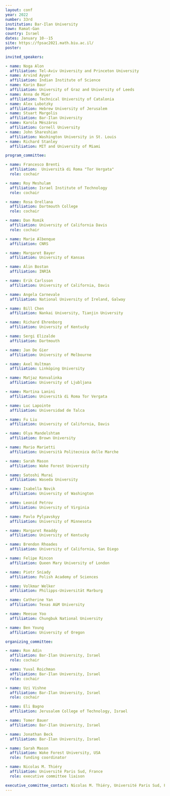 ```yaml
---
layout: conf
year: 2022
number: 33rd
institution: Bar-Ilan University
town: Ramat-Gan
country: Israel
dates: January 10--15
site: https://fpsac2021.math.biu.ac.il/
poster: 

invited_speakers:

- name: Noga Alon
  affiliation: Tel-Aviv University and Princeton University
- name: Arvind Ayyer
  affiliation: Indian Institute of Science
- name: Karin Baur
  affiliation: University of Graz and University of Leeds
- name: Anna de Mier
  affiliation: Technical University of Catalonia
- name: Alex Lubotzky
  affiliation: Hebrew University of Jerusalem
- name: Stuart Margolis
  affiliation: Bar-Ilan University
- name: Karola Mészáros
  affiliation: Cornell University
- name: John Shareshian
  affiliation: Washington University in St. Louis
- name: Richard Stanley
  affiliation: MIT and University of Miami 

program_committee:

- name: Francesco Brenti
  affiliation:  Università di Roma "Tor Vergata"
  role: cochair

- name: Roy Meshulam
  affiliation: Israel Institute of Technology
  role: cochair

- name: Rosa Orellana
  affiliation: Dartmouth College
  role: cochair

- name: Dan Romik
  affiliation: University of California Davis
  role: cochair

- name: Marie Albenque
  affiliation: CNRS

- name: Margaret Bayer
  affiliation: University of Kansas

- name: Alin Bostan
  affiliation: INRIA

- name: Erik Carlsson
  affiliation: University of California, Davis

- name: Angela Carnevale
  affiliation: National University of Ireland, Galway

- name: Bill Chen
  affiliation: Nankai University, Tianjin University

- name: Richard Ehrenborg
  affiliation: University of Kentucky

- name: Sergi Elizalde
  affiliation: Dartmouth

- name: Jan De Gier
  affiliation: University of Melbourne

- name: Axel Hultman
  affiliation: Linköping University

- name: Matjaz Konvalinka
  affiliation: University of Ljubljana

- name: Martina Lanini
  affiliation: Università di Roma Tor Vergata

- name: Luc Lapointe
  affiliation: Universidad de Talca

- name: Fu Liu
  affiliation: University of California, Davis

- name: Olya Mandelshtam
  affiliation: Brown University

- name: Mario Marietti
  affiliation: Università Politecnica delle Marche

- name: Sarah Mason
  affiliation: Wake Forest University

- name: Satoshi Murai
  affiliation: Waseda University

- name: Isabella Novik
  affiliation: University of Washington

- name: Leonid Petrov
  affiliation: University of Virginia

- name: Pavlo Pylyavskyy
  affiliation: University of Minnesota

- name: Margaret Readdy
  affiliation: University of Kentucky

- name: Brendon Rhoades
  affiliation: University of California, San Diego

- name: Felipe Rincon
  affiliation: Queen Mary University of London

- name: Piotr Sniady
  affiliation: Polish Academy of Sciences

- name: Volkmar Welker
  affiliation: Philipps-Universität Marburg

- name: Catherine Yan
  affiliation: Texas A&M University

- name: Meesue Yoo
  affiliation: Chungbuk National University

- name: Ben Young
  affiliation: University of Oregon

organizing_committee:

- name: Ron Adin
  affiliation: Bar-Ilan University, Israel
  role: cochair

- name: Yuval Roichman
  affiliation: Bar-Ilan University, Israel
  role: cochair

- name: Uzi Vishne
  affiliation: Bar-Ilan University, Israel
  role: cochair

- name: Eli Bagno
  affiliation: Jerusalem College of Technology, Israel

- name: Tomer Bauer
  affiliation: Bar-Ilan University, Israel

- name: Jonathan Beck
  affiliation: Bar-Ilan University, Israel

- name: Sarah Mason
  affiliation: Wake Forest University, USA
  role: funding coordinator

- name: Nicolas M. Thiéry
  affiliation: Université Paris Sud, France
  role: executive committee liaison

executive_committee_contact: Nicolas M. Thiéry, Université Paris Sud, France
---
```

